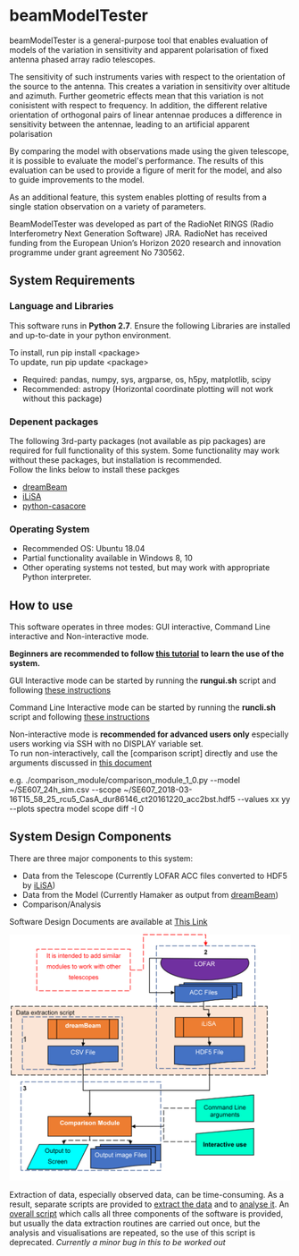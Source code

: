 # beamModelTester

beamModelTester is a general-purpose tool that enables evaluation of models 
of the variation in sensitivity and apparent polarisation of fixed antenna phased array 
radio telescopes.  

The sensitivity of such instruments varies with respect to the orientation
of the source to the antenna.  This creates a variation in sensitivity over altitude and azimuth.
Further geometric effects mean that this variation is not conisistent with respect to frequency.
In addition, the different relative orientation of orthogonal pairs of linear antennae produces 
a difference in sensitivity between the antennae, leading to an artificial apparent polarisation

By comparing the model with observations made using the given telescope, it is possible to
evaluate the model's performance.  The results of this evaluation can be used to provide a 
figure of merit for the model, and also to guide improvements to the model.  

As an additional feature, this system enables plotting of results from a single station observation on a variety of parameters.

BeamModelTester was developed as part of the RadioNet RINGS (Radio Interferometry Next Generation Software) JRA. RadioNet has received funding from the European Union’s Horizon 2020 research and innovation programme under grant agreement No 730562.

## System Requirements

### Language and Libraries
This software runs in **Python 2.7**.  Ensure the following Libraries are installed and up-to-date
in your python environment.  

To install, run pip install \<package\>\
To update, run pip update \<package\>

 * Required: pandas, numpy, sys, argparse, os, h5py, matplotlib, scipy
 * Recommended: astropy (Horizontal coordinate plotting will not work without this package)

### Depenent packages
The following 3rd-party packages (not available as pip packages) are required for full functionality of this system. 
Some functionality may work without these packages, but installation is recommended.  
Follow the links below to install these packges
  * [dreamBeam](https://github.com/2baOrNot2ba/dreamBeam)
  * [iLiSA](https://github.com/2baOrNot2ba/iLiSA)
  * [python-casacore](https://github.com/casacore/python-casacore)

### Operating System
* Recommended OS: Ubuntu 18.04
* Partial functionality available in Windows 8, 10
* Other operating systems not tested, but may work with appropriate Python interpreter.

## How to use

This software operates in three modes: GUI interactive, Command Line interactive and Non-interactive mode.

**Beginners are recommended to follow [this tutorial](/tutorial.md) to learn the use of the system.**

GUI Interactive mode can be started by running the **rungui.sh** script and following [these instructions](/comparison_module/interactive_mode.md)

Command Line Interactive mode can be started by running the **runcli.sh** script and following [these instructions](/comparison_module/interactive_mode.md)

Non-interactive mode is **recommended for advanced users only** especially users working via SSH with no DISPLAY variable set.  
To run non-interactively, call the [comparison script] directly and use the arguments discussed in 
[this document](/comparison_module/cli_arguments.md)

e.g. ./comparison_module/comparison_module_1_0.py --model ~/SE607_24h_sim.csv --scope ~/SE607_2018-03-16T15_58_25_rcu5_CasA_dur86146_ct20161220_acc2bst.hdf5 --values xx yy --plots spectra model scope diff -I 0

## System Design Components

There are three major components to this system:
  * Data from the Telescope (Currently LOFAR ACC files converted to HDF5 by [iLiSA](https://github.com/2baOrNot2ba/iLiSA))
  * Data from the Model (Currently Hamaker as output from [dreamBeam](https://github.com/2baOrNot2ba/dreamBeam))
  * Comparison/Analysis
  
Software Design Documents are available at [This Link](/overall_design.md)

![Design Diagram](images/testHarness_Fig1v3.PNG)
  
Extraction of data, especially observed data, can be time-consuming.  As a result, separate scripts are provided to 
[extract the data](https://github.com/creaneroDIAS/beamWrapper/blob/master/data_wrapper.sh) 
and to [analyse it](/comparison_module/comparison_module_1_0.py).
An [overall script](https://github.com/creaneroDIAS/beamWrapper/blob/master/complete_wrapper.sh) 
which calls all three components of the software is provided, but usually the data extraction routines are carried out once, 
but the analysis and visualisations are repeated, so the use of this script is deprecated. *Currently a minor bug in this to be worked out*






